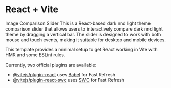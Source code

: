 # React + Vite
Image Comparison Slider
This is a React-based dark nnd light theme comparison slider that allows users to interactively compare dark nnd light theme by dragging a vertical bar. The slider is designed to work with both mouse and touch events, making it suitable for desktop and mobile devices.

This template provides a minimal setup to get React working in Vite with HMR and some ESLint rules.

Currently, two official plugins are available:

- [@vitejs/plugin-react](https://github.com/vitejs/vite-plugin-react/blob/main/packages/plugin-react/README.md) uses [Babel](https://babeljs.io/) for Fast Refresh
- [@vitejs/plugin-react-swc](https://github.com/vitejs/vite-plugin-react-swc) uses [SWC](https://swc.rs/) for Fast Refresh
